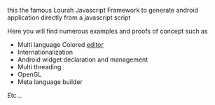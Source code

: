 this the famous Lourah Javascript Framework
to generate android application directly from a javascript script

Here you will find numerous examples and proofs of concept such as
<ul>
<li>Multi language Colored <a href="https://github.com/FredOden/LourahJsFramework/lourah.ide.Editor.js">editor</a>
</li><li>Internationalization
</li><li>Android widget declaration and management
</li><li>Multi threading
</li><li>OpenGL
</li><li>Meta language builder
</li>
</ul>

Etc...

